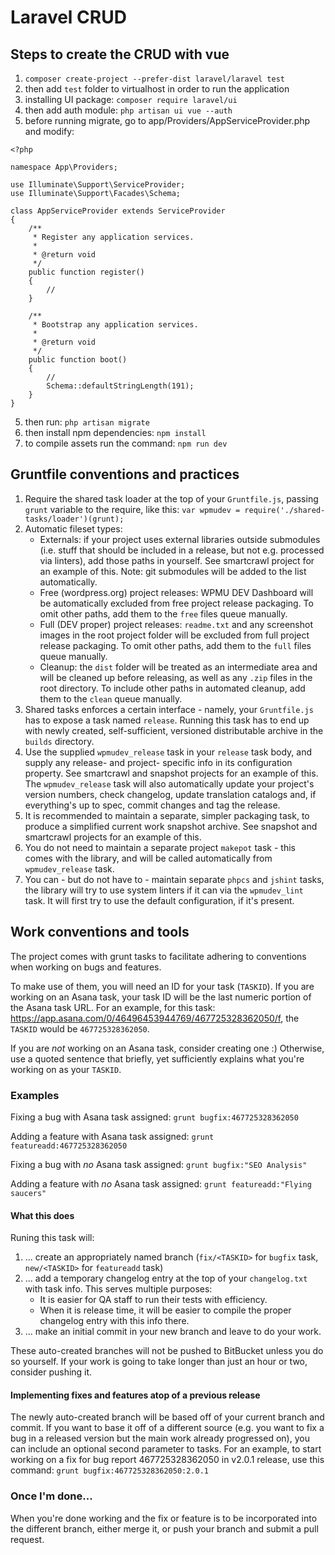 # Laravel CRUD

## Steps to create the CRUD with vue

1.  `composer create-project --prefer-dist laravel/laravel test`
2. then add `test` folder to virtualhost in order to run the application
3. installing UI package: `composer require laravel/ui`
3. then add auth module: `php artisan ui vue --auth`
4. before running migrate, go to app/Providers/AppServiceProvider.php and modify:
```
<?php

namespace App\Providers;

use Illuminate\Support\ServiceProvider;
use Illuminate\Support\Facades\Schema;

class AppServiceProvider extends ServiceProvider
{
    /**
     * Register any application services.
     *
     * @return void
     */
    public function register()
    {
        //
    }

    /**
     * Bootstrap any application services.
     *
     * @return void
     */
    public function boot()
    {
        //
        Schema::defaultStringLength(191);
    }
}

```
5. then run: `php artisan migrate`
6. then install npm dependencies: `npm install`
7. to compile assets run the command: `npm run dev`


## Gruntfile conventions and practices
1. Require the shared task loader at the top of your `Gruntfile.js`, passing `grunt` variable to the require, like this:
	`var wpmudev = require('./shared-tasks/loader')(grunt);`
2. Automatic fileset types:
	- Externals: if your project uses external libraries outside submodules (i.e. stuff that should be included in a release, but not e.g. processed via linters), add those paths in yourself. See smartcrawl project for an example of this. Note: git submodules will be added to the list automatically.
	- Free (wordpress.org) project releases: WPMU DEV Dashboard will be automatically excluded from free project release packaging. To omit other paths, add them to the `free` files queue manually.
	- Full (DEV proper) project releases: `readme.txt` and any screenshot images in the root project folder will be excluded from full project release packaging. To omit other paths, add them to the `full` files queue manually.
	- Cleanup: the `dist` folder will be treated as an intermediate area and will be cleaned up before releasing, as well as any `.zip` files in the root directory. To include other paths in automated cleanup, add them to the `clean` queue manually.
3. Shared tasks enforces a certain interface - namely, your `Gruntfile.js` has to expose a task named `release`. Running this task has to end up with newly created, self-sufficient, versioned distributable archive in the `builds` directory.
4. Use the supplied `wpmudev_release` task in your `release` task body, and supply any release- and project- specific info in its configuration property. See smartcrawl and snapshot projects for an example of this. The `wpmudev_release` task will also automatically update your project's version numbers, check changelog, update translation catalogs and, if everything's up to spec, commit changes and tag the release.
5. It is recommended to maintain a separate, simpler packaging task, to produce a simplified current work snapshot archive. See snapshot and smartcrawl projects for an example of this.
6. You do not need to maintain a separate project `makepot` task - this comes with the library, and will be called automatically from `wpmudev_release` task.
7. You can - but do not have to - maintain separate `phpcs` and `jshint` tasks, the library will try to use system linters if it can via the `wpmudev_lint` task. It will first try to use the default configuration, if it's present.

## Work conventions and tools

The project comes with grunt tasks to facilitate adhering to conventions when working on bugs and features.

To make use of them, you will need an ID for your task (`TASKID`). If you are working on an Asana task, your task ID will be the last numeric portion of the Asana task URL. For an example, for this task: https://app.asana.com/0/46496453944769/467725328362050/f, the `TASKID` would be `467725328362050`.

If you are *not* working on an Asana task, consider creating one :) Otherwise, use a quoted sentence that briefly, yet sufficiently explains what you're working on as your `TASKID`.

### Examples

Fixing a bug with Asana task assigned:
	`grunt bugfix:467725328362050`

Adding a feature with Asana task assigned:
	`grunt featureadd:467725328362050`

Fixing a bug with *no* Asana task assigned:
	`grunt bugfix:"SEO Analysis"`

Adding a feature with *no* Asana task assigned:
	`grunt featureadd:"Flying saucers"`

#### What this does

Runing this task will:

1. ... create an appropriately named branch (`fix/<TASKID>` for `bugfix` task, `new/<TASKID>` for `featureadd` task)
2. ... add a temporary changelog entry at the top of your `changelog.txt` with task info. This serves multiple purposes:
	- It is easier for QA staff to run their tests with efficiency.
	- When it is release time, it will be easier to compile the proper changelog entry with this info there.
3. ... make an initial commit in your new branch and leave to do your work.

These auto-created branches will not be pushed to BitBucket unless you do so yourself. If your work is going to take longer than just an hour or two, consider pushing it.

#### Implementing fixes and features atop of a previous release

The newly auto-created branch will be based off of your current branch and commit. If you want to base it off of a different source (e.g. you want to fix a bug in a released version but the main work already progressed on), you can include an optional second parameter to tasks. For an example, to start working on a fix for bug report 467725328362050 in v2.0.1 release, use this command: `grunt bugfix:467725328362050:2.0.1`

### Once I'm done...

When you're done working and the fix or feature is to be incorporated into the different branch, either merge it, or push your branch and submit a pull request.
